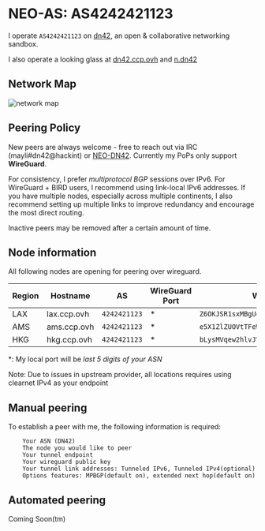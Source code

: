 
NEO-AS: AS4242421123
========================================

I operate `AS4242421123` on [dn42](https://dn42.info/Home), an open & collaborative networking sandbox.

I also operate a looking glass at [dn42.ccp.ovh](https://dn42.ccp.ovh) and [n.dn42](http://n.dn42)

Network Map
----------------------------------------
![network map](https://maps.googleapis.com/maps/api/staticmap?center=&zoom=1&scale=false&size=640x200&maptype=roadmap&key=AIzaSyCSioCrhT9ObSnQqgqWMRodvjSPjhBrOss&format=png&visual_refresh=true&markers=icon:https://rawcdn.githack.com/Novik/ruTorrent/a4a68f87d4a44800325a22a1acf484239cd17d0a/plugins/geoip/flags/us.gif%7Cshadow:true%7CLAX&markers=icon:https://rawcdn.githack.com/Novik/ruTorrent/a4a68f87d4a44800325a22a1acf484239cd17d0a/plugins/geoip/flags/hk.gif%7Cshadow:true%7CHKG&markers=icon:https://rawcdn.githack.com/Novik/ruTorrent/a4a68f87d4a44800325a22a1acf484239cd17d0a/plugins/geoip/flags/nl.gif%7Cshadow:true%7CAmsterdam)


Peering Policy
----------------------------------------
New peers are always welcome - free to reach out via IRC (mayli#dn42@hackint) or [NEO-DN42](https://git.dn42.dev/dn42/registry/src/branch/master/data/person/NEO-DN42).
Currently my PoPs only support **WireGuard**.

For consistency, I prefer _multiprotocol BGP_ sessions over IPv6. For WireGuard + BIRD users, I recommend using link-local IPv6 addresses. 
If you have multiple nodes, especially across multiple continents, I also recommend setting up multiple links to improve redundancy and encourage the most direct routing.

Inactive peers may be removed after a certain amount of time.


Node information
----------------------------------------

All following nodes are opening for peering over wireguard.

| Region | Hostname    | AS  | WireGuard Port | WireGuard Pubkey | Tunneled IPv4 | Tunneled IPv6 |
| ---    | ----        | --- | ---            | ---              | --            | --            |
| LAX    | lax.ccp.ovh | `4242421123` | \* | `Z6OKJSR1sxMBgUd1uXEe/UxoBsOvRgbTnexy7z/ryUI=` | `172.20.47.1` | `fe80::1123` |
| AMS    | ams.ccp.ovh | `4242421123` | \* | `e5X1ZlZUOVtTFeWi+d6cUqqNaXB0F2UHwbquAKU4z3I=` | `172.20.47.2` | `fe80::1123` |
| HKG    | hkg.ccp.ovh | `4242421123` | \* | `bLysMVqew2hlvJVS17hp+qaURzZuLERLgfSbvK/mgUU=` | `172.20.47.3` | `fe80::1123` |

\*: My local port will be *last 5 digits of your ASN*

Note: Due to issues in upstream provider, all locations requires using clearnet IPv4 as your endpoint

Manual peering
----------------------------------------
To establish a peer with me, the following information is required:

        Your ASN (DN42)
        The node you would like to peer
        Your tunnel endpoint
        Your wireguard public key
        Your tunnel link addresses: Tunneled IPv6, Tunneled IPv4(optional)
        Options features: MPBGP(default on), extended next hop(default on)

Automated peering
----------------------------------------
Coming Soon(tm)
